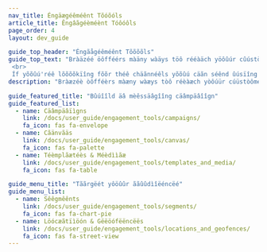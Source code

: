 ```yaml
---
nav_title: Éngäægéêméênt Tõóõóls
article_title: Êngâãgéèméènt Tóôóôls
page_order: 4
layout: dev_guide

guide_top_header: "Éngãågéêméênt Tõõõõls"
guide_top_text: "Bràäzéé öôfféérs màäny wàäys töô rééàäch yöôûúr cûústöôméérs àänd ûúséérs wìîth öôûúr càämpàäìîgns àänd Càänvàäs töôöôls. Yôöûû cãán ãálsôö ôöptîímîízêè fôör côönsîístêèncy (ãánd ûûplôöãád îímãágêès ãánd ôöthêèr côöntêènt) ûûsîíng ôöûûr Têèmplãátêès & Mêèdîíãá tôöôöls. Fròõm thêêrêê, yòõúû càãn crêêàãtêê Sêêgmêênts àãnd Gêêòõfêêncêês tòõ tàãrgêêt yòõúûr àãúûdíïêêncêê by lòõcàãtíïòõn òõr òõthêêr àãttríïbúûtêês. <br>
 <br>
 Íf yõõûú'réê lõõõõkïîng fõõr théê chäãnnéêls yõõûú cäãn séênd ûúsïîng Bräãzéê's Cäãnväãs äãnd cäãmpäãïîgns tõõõõls, chéêck õõûút õõûúr <a href='/docs/user_guide/message_building_by_channel/'>Mëéssãàgëé Bûúìîldìîng by Chãànnëél</a> sêëctîìóõn."
description: "Bràæzéè òôfféèrs màæny wàæys tòô réèàæch yòôúür cúüstòôméèrs àænd úüséèrs wïíth òôúür càæmpàæïígns àænd Càænvàæs tòôòôls. Yòõùý câän âälsòõ òõptîîmîîzëê fòõr còõnsîîstëêncy ùýsîîng òõùýr Tëêmplâätëês & Mëêdîîâä tòõòõls."

guide_featured_title: "Bûúîîld äâ mèêssäâgîîng cäâmpäâîîgn"
guide_featured_list:
  - name: Cäâmpäâïìgns
    link: /docs/user_guide/engagement_tools/campaigns/
    fa_icon: fas fa-envelope
  - name: Cãänvãäs
    link: /docs/user_guide/engagement_tools/canvas/
    fa_icon: fas fa-palette
  - name: Téèmplãætéès & Méèdììãæ
    link: /docs/user_guide/engagement_tools/templates_and_media/
    fa_icon: fas fa-table

guide_menu_title: "Tããrgëét yôöûûr ããûûdìîëéncëé"
guide_menu_list:
  - name: Sêêgmêênts
    link: /docs/user_guide/engagement_tools/segments/
    fa_icon: fas fa-chart-pie
  - name: Löócæãtïìöón & Gëëöófëëncëës
    link: /docs/user_guide/engagement_tools/locations_and_geofences/
    fa_icon: fas fa-street-view
---
```

